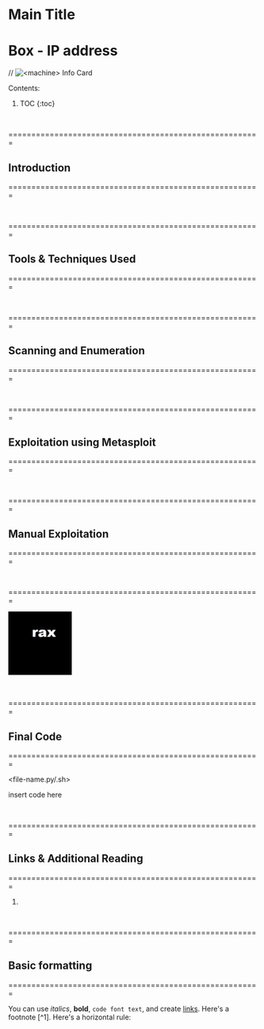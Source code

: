 # Main Title

# Box - IP address
// ![](/images/<box>/<filename> "<machine> Info Card")

Contents:

1. TOC
{:toc}

<p>&nbsp;</p>
=======================================================

## Introduction

=======================================================

<p>&nbsp;</p>
=======================================================

## Tools & Techniques Used

=======================================================

<p>&nbsp;</p>
=======================================================

## Scanning and Enumeration

=======================================================



<p>&nbsp;</p>
=======================================================

## Exploitation using Metasploit

=======================================================




<p>&nbsp;</p>
=======================================================

## Manual Exploitation

=======================================================




<p>&nbsp;</p>

=======================================================

![rax logo](/images/rax_intel.jpg)

<p>&nbsp;</p>
=======================================================

## Final Code

=======================================================

<file-name.py/.sh>

insert code here
    
    
    

<p>&nbsp;</p>
=======================================================

## Links & Additional Reading

=======================================================

1. 

<p>&nbsp;</p>
=======================================================

## Basic formatting

=======================================================

You can use *italics*, **bold**, `code font text`, and create [links](https://www.markdownguide.org/cheat-sheet/). Here's a footnote [^1]. Here's a horizontal rule:

<p>&nbsp;</p>
